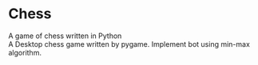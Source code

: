# Chess
A game of chess  written in Python
<br>
A Desktop chess game written by pygame.
Implement bot using min-max algorithm.
